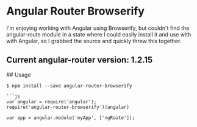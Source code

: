 # Angular Router Browserify

I'm enjoying working with Angular using Browserify, but couldn't find the angular-route module in a state where I could easily install it and use with with Angular, so I grabbed the source and quickly threw this together.

## Current angular-router version: 1.2.15

## Usage

```
$ npm install --save angular-router-browserify

```js
var angular = require('angular');
require('angular-router-browserify')(angular)

var app = angular.module('myApp', ['ngRoute']);
```
